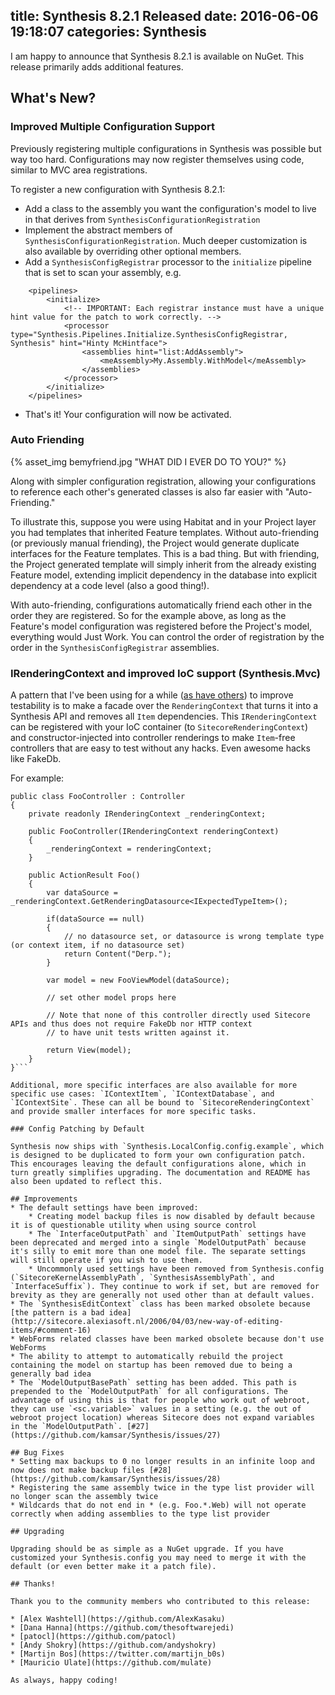 title: Synthesis 8.2.1 Released
date: 2016-06-06 19:18:07
categories: Synthesis
---
I am happy to announce that Synthesis 8.2.1 is available on NuGet. This release primarily adds additional features. 

## What's New?

### Improved Multiple Configuration Support

Previously registering multiple configurations in Synthesis was possible but way too hard. Configurations may now register themselves using code, similar to MVC area registrations.

To register a new configuration with Synthesis 8.2.1:
* Add a class to the assembly you want the configuration's model to live in that derives from `SynthesisConfigurationRegistration`
* Implement the abstract members of `SynthesisConfigurationRegistration`. Much deeper customization is also available by overriding other optional members.
* Add a `SynthesisConfigRegistrar` processor to the `initialize` pipeline that is set to scan your assembly, e.g.
```
	<pipelines>
		<initialize>
			<!-- IMPORTANT: Each registrar instance must have a unique hint value for the patch to work correctly. -->
			<processor type="Synthesis.Pipelines.Initialize.SynthesisConfigRegistrar, Synthesis" hint="Hinty McHintface">
				<assemblies hint="list:AddAssembly">
					<meAssembly>My.Assembly.WithModel</meAssembly>
				</assemblies>
			</processor>
		</initialize>
	</pipelines>
```
* That's it! Your configuration will now be activated.

### Auto Friending

{% asset_img bemyfriend.jpg "WHAT DID I EVER DO TO YOU?" %}

Along with simpler configuration registration, allowing your configurations to reference each other's generated classes is also far easier with "Auto-Friending."

To illustrate this, suppose you were using Habitat and in your Project layer you had templates that inherited Feature templates. Without auto-friending (or previously manual friending), the Project would generate duplicate interfaces for the Feature templates. This is a bad thing. But with friending, the Project generated template will simply inherit from the already existing Feature model, extending implicit dependency in the database into explicit dependency at a code level (also a good thing!).

With auto-friending, configurations automatically friend each other in the order they are registered. So for the example above, as long as the Feature's model configuration was registered before the Project's model, everything would Just Work. You can control the order of registration by the order in the `SynthesisConfigRegistrar` assemblies.

### IRenderingContext and improved IoC support (Synthesis.Mvc)

A pattern that I've been using for a while ([as have others](http://www.martywoods.nl/unit-testing-sitecore-mvc-its-easy-when-using-synthesis/)) to improve testability is to make a facade over the `RenderingContext` that turns it into a Synthesis API and removes all `Item` dependencies. This `IRenderingContext` can be registered with your IoC container (to `SitecoreRenderingContext`) and constructor-injected into controller renderings to make `Item`-free controllers that are easy to test without any hacks. Even awesome hacks like FakeDb.

For example:
```
public class FooController : Controller
{
    private readonly IRenderingContext _renderingContext;

    public FooController(IRenderingContext renderingContext) 
    {
        _renderingContext = renderingContext;
    }

    public ActionResult Foo() 
    {
        var dataSource = _renderingContext.GetRenderingDatasource<IExpectedTypeItem>();

        if(dataSource == null) 
        {
            // no datasource set, or datasource is wrong template type (or context item, if no datasource set)
            return Content("Derp.");
        }

        var model = new FooViewModel(dataSource);

        // set other model props here

        // Note that none of this controller directly used Sitecore APIs and thus does not require FakeDb nor HTTP context
        // to have unit tests written against it.

        return View(model);
    }
}```

Additional, more specific interfaces are also available for more specific use cases: `IContextItem`, `IContextDatabase`, and `IContextSite`. These can all be bound to `SitecoreRenderingContext` and provide smaller interfaces for more specific tasks.

### Config Patching by Default

Synthesis now ships with `Synthesis.LocalConfig.config.example`, which is designed to be duplicated to form your own configuration patch. This encourages leaving the default configurations alone, which in turn greatly simplifies upgrading. The documentation and README has also been updated to reflect this.

## Improvements
* The default settings have been improved:
	* Creating model backup files is now disabled by default because it is of questionable utility when using source control
	* The `InterfaceOutputPath` and `ItemOutputPath` settings have been deprecated and merged into a single `ModelOutputPath` because it's silly to emit more than one model file. The separate settings will still operate if you wish to use them.
	* Uncommonly used settings have been removed from Synthesis.config (`SitecoreKernelAssemblyPath`, `SynthesisAssemblyPath`, and `InterfaceSuffix`). They continue to work if set, but are removed for brevity as they are generally not used other than at default values.
* The `SynthesisEditContext` class has been marked obsolete because [the pattern is a bad idea](http://sitecore.alexiasoft.nl/2006/04/03/new-way-of-editing-items/#comment-16)
* WebForms related classes have been marked obsolete because don't use WebForms
* The ability to attempt to automatically rebuild the project containing the model on startup has been removed due to being a generally bad idea
* The `ModelOutputBasePath` setting has been added. This path is prepended to the `ModelOutputPath` for all configurations. The advantage of using this is that for people who work out of webroot, they can use `<sc.variable>` values in a setting (e.g. the out of webroot project location) whereas Sitecore does not expand variables in the `ModelOutputPath`. [#27](https://github.com/kamsar/Synthesis/issues/27)

## Bug Fixes
* Setting max backups to 0 no longer results in an infinite loop and now does not make backup files [#28](https://github.com/kamsar/Synthesis/issues/28)
* Registering the same assembly twice in the type list provider will no longer scan the assembly twice
* Wildcards that do not end in * (e.g. Foo.*.Web) will not operate correctly when adding assemblies to the type list provider

## Upgrading

Upgrading should be as simple as a NuGet upgrade. If you have customized your Synthesis.config you may need to merge it with the default (or even better make it a patch file).

## Thanks!

Thank you to the community members who contributed to this release:

* [Alex Washtell](https://github.com/AlexKasaku)
* [Dana Hanna](https://github.com/thesoftwarejedi)
* [patocl](https://github.com/patocl)
* [Andy Shokry](https://github.com/andyshokry)
* [Martijn Bos](https://twitter.com/martijn_b0s)
* [Mauricio Ulate](https://github.com/mulate)

As always, happy coding!